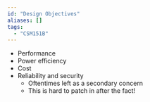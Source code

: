 ```yaml
---
id: "Design Objectives"
aliases: []
tags:
  - "CSM151B"
---
```


- Performance
- Power efficiency
- Cost
- Reliability and security
  - Oftentimes left as a secondary concern
  - This is hard to patch in after the fact!
